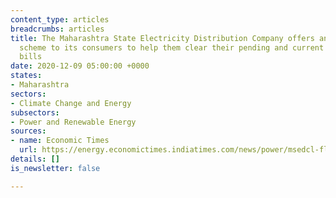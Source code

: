 ```yaml
---
content_type: articles
breadcrumbs: articles
title: The Maharashtra State Electricity Distribution Company offers an installment
  scheme to its consumers to help them clear their pending and current electricity
  bills
date: 2020-12-09 05:00:00 +0000
states:
- Maharashtra
sectors:
- Climate Change and Energy
subsectors:
- Power and Renewable Energy
sources:
- name: Economic Times
  url: https://energy.economictimes.indiatimes.com/news/power/msedcl-floats-instalment-scheme-for-consumers-to-clear-power-dues/79566054
details: []
is_newsletter: false

---
```

